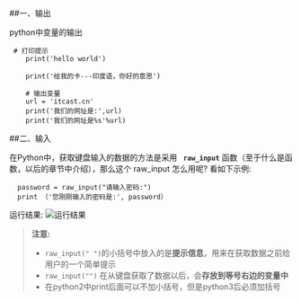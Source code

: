 ##一、输出

python中变量的输出         
```
 # 打印提示
    print('hello world')

    print('给我的卡---印度语，你好的意思')

    # 输出变量
    url = 'itcast.cn'
    print('我们的网址是:',url)
    print('我们的网址是%s'%url)
```

##二、输入

在Python中，获取键盘输入的数据的方法是采用 **` raw_input`** 函数（至于什么是函数，以后的章节中介绍），那么这个 raw_input 怎么用呢?
看如下示例:
```
  password = raw_input("请输入密码:")
  print （'您刚刚输入的密码是:', password）
```
运行结果:
![运行结果](http://upload-images.jianshu.io/upload_images/2551993-c38941dde1e17286.gif?imageMogr2/auto-orient/strip)

>**注意:**
>* `raw_input(" ")`的小括号中放入的是**提示信息**，用来在获取数据之前给用户的一个简单提示
>* `raw_input("")` 在从键盘获取了数据以后，会**存放到等号右边的变量中**
>* 在python2中print后面可以不加小括号，但是python3后必须加括号
